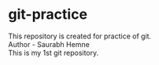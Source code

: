 # git-practice
This repository is created for practice of git.
<br>
Author - Saurabh Hemne
<br>
<pr> This is my 1st git repository.</pr> 

